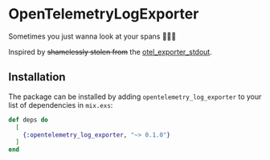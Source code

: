 # OpenTelemetryLogExporter

Sometimes you just wanna look at your spans 🤷🏻‍♂️

Inspired by ~~shamelessly stolen from~~ the [otel_exporter_stdout](https://github.com/open-telemetry/opentelemetry-erlang/blob/main/apps/opentelemetry/src/otel_exporter_stdout.erl).

## Installation

The package can be installed by adding `opentelemetry_log_exporter` to your list of dependencies in `mix.exs`:

```elixir
def deps do
  [
    {:opentelemetry_log_exporter, "~> 0.1.0"}
  ]
end
```


